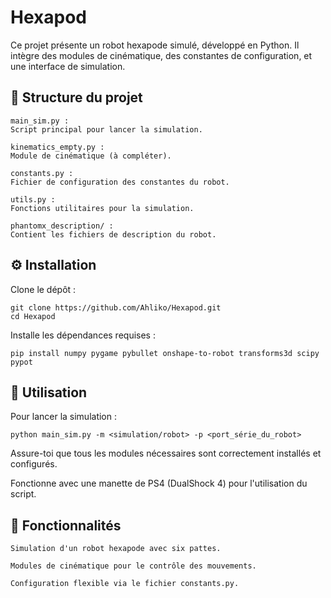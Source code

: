 <h1>Hexapod</h1>

Ce projet présente un robot hexapode simulé, développé en Python. Il intègre des modules de cinématique, des constantes de configuration, et une interface de simulation.
<h2>📁 Structure du projet</h2>

    main_sim.py : 
    Script principal pour lancer la simulation.

    kinematics_empty.py : 
    Module de cinématique (à compléter).

    constants.py : 
    Fichier de configuration des constantes du robot.

    utils.py : 
    Fonctions utilitaires pour la simulation.

    phantomx_description/ : 
    Contient les fichiers de description du robot.

<h2>⚙️ Installation</h2>

Clone le dépôt :

    git clone https://github.com/Ahliko/Hexapod.git
    cd Hexapod

Installe les dépendances requises :

    pip install numpy pygame pybullet onshape-to-robot transforms3d scipy pypot

<h2>🚀 Utilisation</h2>

Pour lancer la simulation :

    python main_sim.py -m <simulation/robot> -p <port_série_du_robot>


Assure-toi que tous les modules nécessaires sont correctement installés et configurés.

Fonctionne avec une manette de PS4 (DualShock 4) pour l'utilisation du script.

<h2>🧠 Fonctionnalités</h2>

    Simulation d'un robot hexapode avec six pattes.

    Modules de cinématique pour le contrôle des mouvements.

    Configuration flexible via le fichier constants.py.